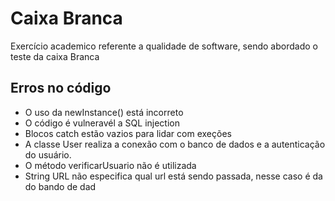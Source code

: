 # Caixa Branca

Exercício academico referente a qualidade de software, sendo abordado o teste da caixa Branca

## Erros no código
- O uso da newInstance() está incorreto
- O código é vulneravél a SQL injection
- Blocos catch estão vazios para lidar com exeções
- A classe User realiza a conexão com o banco de dados e a autenticação do usuário.
- O método verificarUsuario não é utilizada
- String URL não especifica qual url está sendo passada, nesse caso é da do bando de dad



